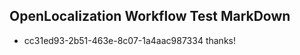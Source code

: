 ## OpenLocalization Workflow Test MarkDown

* cc31ed93-2b51-463e-8c07-1a4aac987334 
thanks!



<!--HONumber=Jan16_HO4-->
